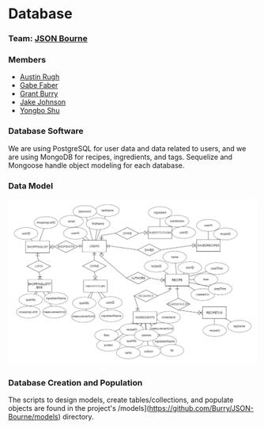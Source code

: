 # Database

### Team: [JSON Bourne](https://github.com/Burry/JSON-Bourne)

### Members
- [Austin Rugh](https://github.com/arugh21)
- [Gabe Faber](https://github.com/gabefaber)
- [Grant Burry](https://github.com/Burry)
- [Jake Johnson](https://github.com/jjohnson5253)
- [Yongbo Shu](https://github.com/yosh3289)

### Database Software
We are using PostgreSQL for user data and data related to users, and we are using MongoDB for recipes, ingredients, and tags. Sequelize and Mongoose handle object modeling for each database.

### Data Model
<img src="https://github.com/Burry/JSON-Bourne/raw/master/doc/resources/Data%20Model.png" alt="Data Model" />

### Database Creation and Population
The scripts to design models, create tables/collections, and populate objects are found in the project's /models](https://github.com/Burry/JSON-Bourne/models) directory.
